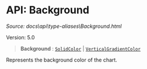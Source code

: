 # API: Background

*Source: docs\api\type-aliases\Background.html*

Version: 5.0

> **Background** : [`SolidColor`](../interfaces/SolidColor.md) | [`VerticalGradientColor`](../interfaces/VerticalGradientColor.md)

Represents the background color of the chart.
